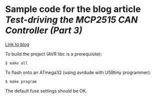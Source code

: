 # Sample code for the blog article *Test-driving the MCP2515 CAN Controller (Part 3)*
[Link to blog](https://deardevices.com/2017/11/12/test-driving-the-mcp2515-can-controller-part-3/)

To build the project (AVR libc is a prerequisite):
```
$ make all
```

To flash onto an ATmega32 (using avrdude with USBtiny programmer):
```
$ make program
```

The default fuse settings should be OK.
